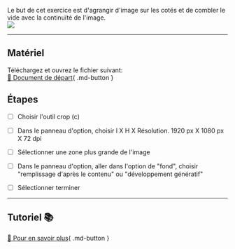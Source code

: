 Le but de cet exercice est d'agrangir d'image sur les cotés et de combler le vide avec la continuïté de l'image.  
<img src="images/07_echelle_base_sur_le_contenu.jpg">
***  

## Matériel
Téléchargez et ouvrez le fichier suivant:   
[📁 Document de départ](https://tim-montmorency.com/compendium/582-121%E2%80%93illustration-numerique/exercices_photoshop/images/07_echelle_base_sur_le_contenu.jpg){ .md-button }   <br>



## Étapes

- [ ] Choisir l'outil crop (c)
- [ ] Dans le panneau d'option, choisir l X H X Résolution. 1920 px X 1080 px X 72 dpi
- [ ] Sélectionner une zone plus grande de l'image
- [ ] Dans le panneau d'option, aller dans l'option de "fond", choisir "remplissage d'après le contenu" ou "développement génératif"
- [ ] Sélectionner terminer


***  
## Tutoriel 📚
[📖 Pour en savoir plus](https://cmontmorency365-my.sharepoint.com/:v:/g/personal/flpilote_cmontmorency_qc_ca/EbnE68gSWHpBnmw4AvG4CTUB__EffVCs-eea_Ui6xUEorw?nav=eyJyZWZlcnJhbEluZm8iOnsicmVmZXJyYWxBcHAiOiJPbmVEcml2ZUZvckJ1c2luZXNzIiwicmVmZXJyYWxBcHBQbGF0Zm9ybSI6IldlYiIsInJlZmVycmFsTW9kZSI6InZpZXciLCJyZWZlcnJhbFZpZXciOiJNeUZpbGVzTGlua0NvcHkifX0&e=MnH37K){ .md-button }   <br>




